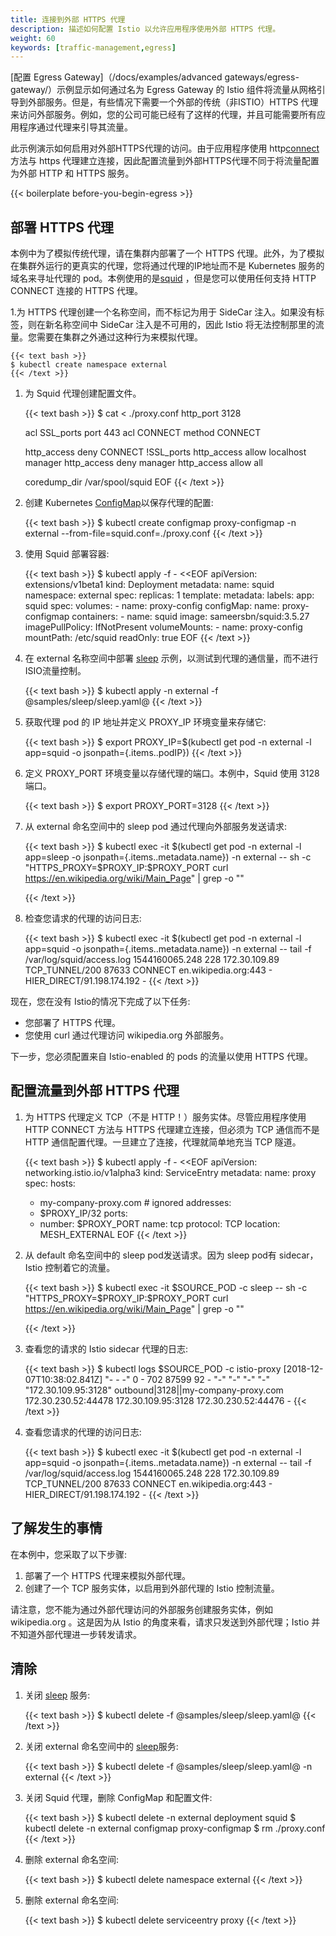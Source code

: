 ```yaml
---
title: 连接到外部 HTTPS 代理
description: 描述如何配置 Istio 以允许应用程序使用外部 HTTPS 代理。
weight: 60
keywords: [traffic-management,egress]
---
```

[配置 Egress Gateway]（/docs/examples/advanced gateways/egress-gateway/）示例显示如何通过名为 Egress Gateway 的 Istio 组件将流量从网格引导到外部服务。但是，有些情况下需要一个外部的传统（非ISTIO）HTTPS 代理来访问外部服务。例如，您的公司可能已经有了这样的代理，并且可能需要所有应用程序通过代理来引导其流量。

此示例演示如何启用对外部HTTPS代理的访问。由于应用程序使用 http[connect](https://tools.ietf.org/html/rfc7231#section-4.3.6)方法与 https 代理建立连接，因此配置流量到外部HTTPS代理不同于将流量配置为外部 HTTP 和 HTTPS 服务。

{{< boilerplate before-you-begin-egress >}}

## 部署 HTTPS 代理

本例中为了模拟传统代理，请在集群内部署了一个 HTTPS 代理。此外，为了模拟在集群外运行的更真实的代理，您将通过代理的IP地址而不是 Kubernetes 服务的域名来寻址代理的 pod。本例使用的是[squid](http://www.squid-cache.org) ，但是您可以使用任何支持 HTTP CONNECT 连接的 HTTPS 代理。

1.为 HTTPS 代理创建一个名称空间，而不标记为用于 SideCar 注入。如果没有标签，则在新名称空间中 SideCar 注入是不可用的，因此 Istio 将无法控制那里的流量。您需要在集群之外通过这种行为来模拟代理。

    {{< text bash >}}
    $ kubectl create namespace external
    {{< /text >}}

1.  为 Squid 代理创建配置文件。

    {{< text bash >}}
    $ cat <<EOF > ./proxy.conf
    http_port 3128

    acl SSL_ports port 443
    acl CONNECT method CONNECT

    http_access deny CONNECT !SSL_ports
    http_access allow localhost manager
    http_access deny manager
    http_access allow all

    coredump_dir /var/spool/squid
    EOF
    {{< /text >}}

1.  创建 Kubernetes [ConfigMap](https://kubernetes.io/docs/tasks/configure-pod-container/configure-pod-configmap/)以保存代理的配置:

    {{< text bash >}}
    $ kubectl create configmap proxy-configmap -n external --from-file=squid.conf=./proxy.conf
    {{< /text >}}

1.  使用 Squid 部署容器:

    {{< text bash >}}
    $ kubectl apply -f - <<EOF
    apiVersion: extensions/v1beta1
    kind: Deployment
    metadata:
      name: squid
      namespace: external
    spec:
      replicas: 1
      template:
        metadata:
          labels:
            app: squid
        spec:
          volumes:
          - name: proxy-config
            configMap:
              name: proxy-configmap
          containers:
          - name: squid
            image: sameersbn/squid:3.5.27
            imagePullPolicy: IfNotPresent
            volumeMounts:
            - name: proxy-config
              mountPath: /etc/squid
              readOnly: true
    EOF
    {{< /text >}}

1.  在 external 名称空间中部署 [sleep]({{<github_tree>}}/samples/sleep) 示例，以测试到代理的通信量，而不进行ISIO流量控制。

    {{< text bash >}}
    $ kubectl apply -n external -f @samples/sleep/sleep.yaml@
    {{< /text >}}

1.  获取代理 pod 的 IP 地址并定义 PROXY_IP 环境变量来存储它:

    {{< text bash >}}
    $ export PROXY_IP=$(kubectl get pod -n external -l app=squid -o jsonpath={.items..podIP})
    {{< /text >}}

1.  定义 PROXY_PORT 环境变量以存储代理的端口。本例中，Squid 使用 3128 端口。

    {{< text bash >}}
    $ export PROXY_PORT=3128
    {{< /text >}}

1.  从 external 命名空间中的 sleep  pod 通过代理向外部服务发送请求:

    {{< text bash >}}
    $ kubectl exec -it $(kubectl get pod -n external -l app=sleep -o jsonpath={.items..metadata.name}) -n external -- sh -c "HTTPS_PROXY=$PROXY_IP:$PROXY_PORT curl https://en.wikipedia.org/wiki/Main_Page" | grep -o "<title>.*</title>"
    <title>Wikipedia, the free encyclopedia</title>
    {{< /text >}}

1.  检查您请求的代理的访问日志:

    {{< text bash >}}
    $ kubectl exec -it $(kubectl get pod -n external -l app=squid -o jsonpath={.items..metadata.name}) -n external -- tail -f /var/log/squid/access.log
    1544160065.248    228 172.30.109.89 TCP_TUNNEL/200 87633 CONNECT en.wikipedia.org:443 - HIER_DIRECT/91.198.174.192 -
    {{< /text >}}

现在，您在没有 Istio的情况下完成了以下任务:

* 您部署了 HTTPS 代理。
* 您使用 curl 通过代理访问 wikipedia.org 外部服务。

下一步，您必须配置来自 Istio-enabled 的 pods 的流量以使用 HTTPS 代理。

## 配置流量到外部 HTTPS 代理

1.  为 HTTPS 代理定义 TCP（不是 HTTP！）服务实体。尽管应用程序使用 HTTP CONNECT 方法与 HTTPS 代理建立连接，但必须为 TCP 通信而不是 HTTP 通信配置代理。一旦建立了连接，代理就简单地充当 TCP 隧道。

    {{< text bash >}}
    $ kubectl apply -f - <<EOF
    apiVersion: networking.istio.io/v1alpha3
    kind: ServiceEntry
    metadata:
      name: proxy
    spec:
      hosts:
      - my-company-proxy.com # ignored
      addresses:
      - $PROXY_IP/32
      ports:
      - number: $PROXY_PORT
        name: tcp
        protocol: TCP
      location: MESH_EXTERNAL
    EOF
    {{< /text >}}

1.  从 default 命名空间中的 sleep pod发送请求。因为 sleep  pod有 sidecar，Istio 控制着它的流量。

    {{< text bash >}}
    $ kubectl exec -it $SOURCE_POD -c sleep -- sh -c "HTTPS_PROXY=$PROXY_IP:$PROXY_PORT curl https://en.wikipedia.org/wiki/Main_Page" | grep -o "<title>.*</title>"
    <title>Wikipedia, the free encyclopedia</title>
    {{< /text >}}

1.  查看您的请求的 Istio sidecar 代理的日志:

    {{< text bash >}}
    $ kubectl logs $SOURCE_POD -c istio-proxy
    [2018-12-07T10:38:02.841Z] "- - -" 0 - 702 87599 92 - "-" "-" "-" "-" "172.30.109.95:3128" outbound|3128||my-company-proxy.com 172.30.230.52:44478 172.30.109.95:3128 172.30.230.52:44476 -
    {{< /text >}}

1.  查看您请求的代理的访问日志:

    {{< text bash >}}
    $ kubectl exec -it $(kubectl get pod -n external -l app=squid -o jsonpath={.items..metadata.name}) -n external -- tail -f /var/log/squid/access.log
    1544160065.248    228 172.30.109.89 TCP_TUNNEL/200 87633 CONNECT en.wikipedia.org:443 - HIER_DIRECT/91.198.174.192 -
    {{< /text >}}

## 了解发生的事情

在本例中，您采取了以下步骤:

1. 部署了一个 HTTPS 代理来模拟外部代理。
1. 创建了一个 TCP 服务实体，以启用到外部代理的 Istio 控制流量。

请注意，您不能为通过外部代理访问的外部服务创建服务实体，例如 wikipedia.org 。这是因为从 Istio 的角度来看，请求只发送到外部代理；Istio 并不知道外部代理进一步转发请求。

## 清除

1.  关闭 [sleep]({{<github_tree>}}/samples/sleep) 服务:

    {{< text bash >}}
    $ kubectl delete -f @samples/sleep/sleep.yaml@
    {{< /text >}}

1.  关闭 external 命名空间中的 [sleep]({{<github_tree>}}/samples/sleep)服务:

    {{< text bash >}}
    $ kubectl delete -f @samples/sleep/sleep.yaml@ -n external
    {{< /text >}}

1.  关闭 Squid 代理，删除 ConfigMap 和配置文件:

    {{< text bash >}}
    $ kubectl delete -n external deployment squid
    $ kubectl delete -n external configmap proxy-configmap
    $ rm ./proxy.conf
    {{< /text >}}

1.  删除 external 命名空间:

    {{< text bash >}}
    $ kubectl delete namespace external
    {{< /text >}}

1.  删除 external 命名空间:

    {{< text bash >}}
    $ kubectl delete serviceentry proxy
    {{< /text >}}

	